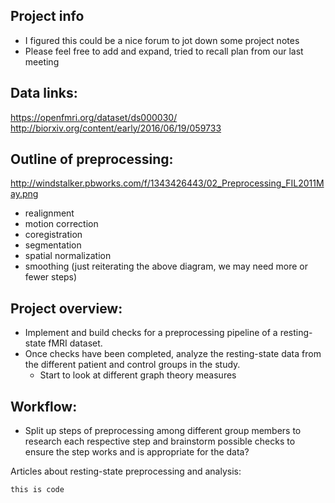 ## Project info

- I figured this could be a nice forum to jot down some project notes
- Please feel free to add and expand, tried to recall plan from our last meeting

## Data links:
https://openfmri.org/dataset/ds000030/
http://biorxiv.org/content/early/2016/06/19/059733

## Outline of preprocessing:
http://windstalker.pbworks.com/f/1343426443/02_Preprocessing_FIL2011May.png
- realignment
- motion correction
- coregistration
- segmentation
- spatial normalization
- smoothing
(just reiterating the above diagram, we may need more or fewer steps)

## Project overview:
- Implement and build checks for a preprocessing pipeline of a resting-state fMRI
dataset.
- Once checks have been completed, analyze the resting-state data from the different
patient and control groups in the study.
  - Start to look at different graph theory measures

## Workflow:
- Split up steps of preprocessing among different group members to research each
respective step and brainstorm possible checks to ensure the step works and
is appropriate for the data?

Articles about resting-state preprocessing and analysis:

```
this is code
```
